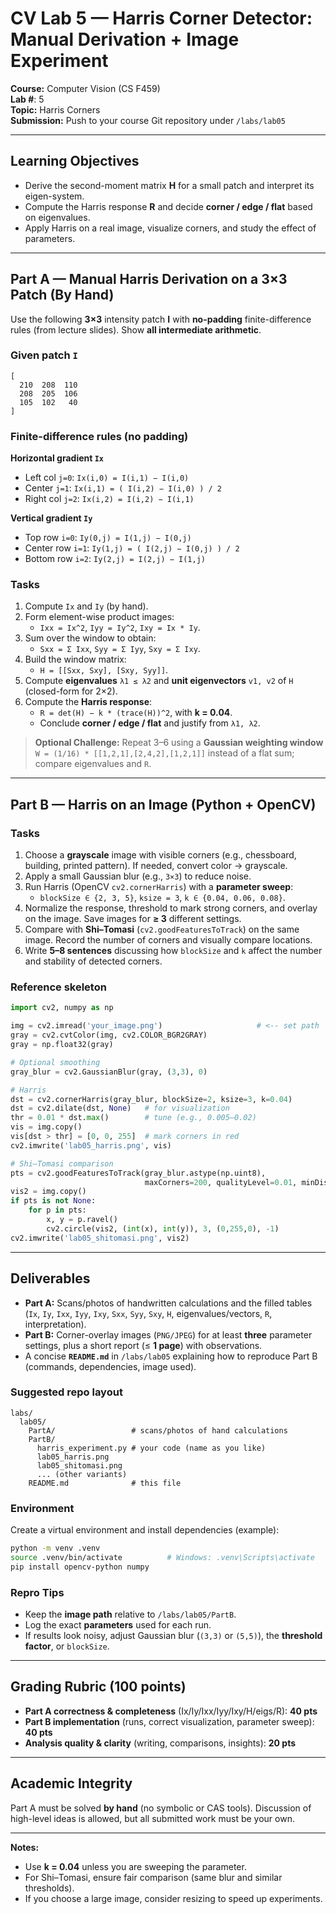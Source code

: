 # CV Lab 5 — Harris Corner Detector: Manual Derivation + Image Experiment

**Course:** Computer Vision (CS F459)  
**Lab \#**: 5  
**Topic:** Harris Corners  
**Submission:** Push to your course Git repository under `/labs/lab05`

---

## Learning Objectives
- Derive the second-moment matrix **H** for a small patch and interpret its eigen-system.  
- Compute the Harris response **R** and decide **corner / edge / flat** based on eigenvalues.  
- Apply Harris on a real image, visualize corners, and study the effect of parameters.

---

## Part A — Manual Harris Derivation on a 3×3 Patch (By Hand)

Use the following **3×3** intensity patch **I** with **no-padding** finite-difference rules (from lecture slides). Show **all intermediate arithmetic**.

### Given patch `I`
```
[
  210  208  110
  208  205  106
  105  102   40
]
```

### Finite-difference rules (no padding)
**Horizontal gradient `Ix`**
- Left col `j=0`:      `Ix(i,0) = I(i,1) − I(i,0)`  
- Center `j=1`:        `Ix(i,1) = ( I(i,2) − I(i,0) ) / 2`  
- Right col `j=2`:     `Ix(i,2) = I(i,2) − I(i,1)`  

**Vertical gradient `Iy`**
- Top row `i=0`:       `Iy(0,j) = I(1,j) − I(0,j)`  
- Center row `i=1`:    `Iy(1,j) = ( I(2,j) − I(0,j) ) / 2`  
- Bottom row `i=2`:    `Iy(2,j) = I(2,j) − I(1,j)`  

### Tasks
1. Compute `Ix` and `Iy` (by hand).  
2. Form element-wise product images:  
   - `Ixx = Ix^2`, `Iyy = Iy^2`, `Ixy = Ix * Iy`.  
3. Sum over the window to obtain:  
   - `Sxx = Σ Ixx`, `Syy = Σ Iyy`, `Sxy = Σ Ixy`.  
4. Build the window matrix:  
   - `H = [[Sxx, Sxy], [Sxy, Syy]]`.  
5. Compute **eigenvalues** `λ1 ≤ λ2` and **unit eigenvectors** `v1, v2` of `H` (closed-form for 2×2).  
6. Compute the **Harris response**:  
   - `R = det(H) − k * (trace(H))^2`, with **k = 0.04**.  
   - Conclude **corner / edge / flat** and justify from `λ1, λ2`.  

> **Optional Challenge:** Repeat 3–6 using a **Gaussian weighting window**  
> `W = (1/16) * [[1,2,1],[2,4,2],[1,2,1]]` instead of a flat sum; compare eigenvalues and `R`.

---

## Part B — Harris on an Image (Python + OpenCV)

### Tasks
1. Choose a **grayscale** image with visible corners (e.g., chessboard, building, printed pattern). If needed, convert color → grayscale.  
2. Apply a small Gaussian blur (e.g., `3×3`) to reduce noise.  
3. Run Harris (OpenCV `cv2.cornerHarris`) with a **parameter sweep**:  
   - `blockSize ∈ {2, 3, 5}`, `ksize = 3`, `k ∈ {0.04, 0.06, 0.08}`.  
4. Normalize the response, threshold to mark strong corners, and overlay on the image. Save images for **≥ 3** different settings.  
5. Compare with **Shi–Tomasi** (`cv2.goodFeaturesToTrack`) on the same image. Record the number of corners and visually compare locations.  
6. Write **5–8 sentences** discussing how `blockSize` and `k` affect the number and stability of detected corners.

### Reference skeleton
```python
import cv2, numpy as np

img = cv2.imread('your_image.png')                     # <-- set path
gray = cv2.cvtColor(img, cv2.COLOR_BGR2GRAY)
gray = np.float32(gray)

# Optional smoothing
gray_blur = cv2.GaussianBlur(gray, (3,3), 0)

# Harris
dst = cv2.cornerHarris(gray_blur, blockSize=2, ksize=3, k=0.04)
dst = cv2.dilate(dst, None)   # for visualization
thr = 0.01 * dst.max()        # tune (e.g., 0.005–0.02)
vis = img.copy()
vis[dst > thr] = [0, 0, 255]  # mark corners in red
cv2.imwrite('lab05_harris.png', vis)

# Shi–Tomasi comparison
pts = cv2.goodFeaturesToTrack(gray_blur.astype(np.uint8),
                              maxCorners=200, qualityLevel=0.01, minDistance=5)
vis2 = img.copy()
if pts is not None:
    for p in pts:
        x, y = p.ravel()
        cv2.circle(vis2, (int(x), int(y)), 3, (0,255,0), -1)
cv2.imwrite('lab05_shitomasi.png', vis2)
```

---

## Deliverables
- **Part A:** Scans/photos of handwritten calculations and the filled tables (`Ix`, `Iy`, `Ixx`, `Iyy`, `Ixy`, `Sxx`, `Syy`, `Sxy`, `H`, eigenvalues/vectors, `R`, interpretation).  
- **Part B:** Corner-overlay images (`PNG/JPEG`) for at least **three** parameter settings, plus a short report (≤ **1 page**) with observations.  
- A concise **`README.md`** in `/labs/lab05` explaining how to reproduce Part B (commands, dependencies, image used).

### Suggested repo layout
```
labs/
  lab05/
    PartA/                 # scans/photos of hand calculations
    PartB/
      harris_experiment.py # your code (name as you like)
      lab05_harris.png
      lab05_shitomasi.png
      ... (other variants)
    README.md              # this file
```

### Environment
Create a virtual environment and install dependencies (example):
```bash
python -m venv .venv
source .venv/bin/activate          # Windows: .venv\Scripts\activate
pip install opencv-python numpy
```

### Repro Tips
- Keep the **image path** relative to `/labs/lab05/PartB`.
- Log the exact **parameters** used for each run.
- If results look noisy, adjust Gaussian blur (`(3,3)` or `(5,5)`), the **threshold factor**, or `blockSize`.

---

## Grading Rubric (100 points)
- **Part A correctness & completeness** (Ix/Iy/Ixx/Iyy/Ixy/H/eigs/R): **40 pts**  
- **Part B implementation** (runs, correct visualization, parameter sweep): **40 pts**  
- **Analysis quality & clarity** (writing, comparisons, insights): **20 pts**

---

## Academic Integrity
Part A must be solved **by hand** (no symbolic or CAS tools). Discussion of high-level ideas is allowed, but all submitted work must be your own.

---

**Notes:**  
- Use **k = 0.04** unless you are sweeping the parameter.  
- For Shi–Tomasi, ensure fair comparison (same blur and similar thresholds).  
- If you choose a large image, consider resizing to speed up experiments.
